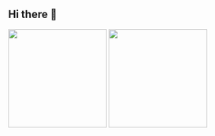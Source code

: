 ## Hi there 👋

<span>
  <img height=200 align="center" src="https://github-readme-stats.vercel.app/api?username=Panicintrinsica&theme=tokyonight&rank_icon=github&hide_border=true" />
</span>
<span href="https://github.com/anuraghazra/convoychat">
  <img height=200 align="center" src="https://github-readme-stats.vercel.app/api/top-langs?username=Panicintrinsica&layout=compact&langs_count=8&card_width=320&theme=tokyonight&hide_border=true" />
</span>

<!--



**Panicintrinsica/Panicintrinsica** is a ✨ _special_ ✨ repository because its `README.md` (this file) appears on your GitHub profile.

Here are some ideas to get you started:

- 🔭 I’m currently working on ...
- 🌱 I’m currently learning ...
- 👯 I’m looking to collaborate on ...
- 🤔 I’m looking for help with ...
- 💬 Ask me about ...
- 📫 How to reach me: ...
- 😄 Pronouns: ...
- ⚡ Fun fact: ...
-->
